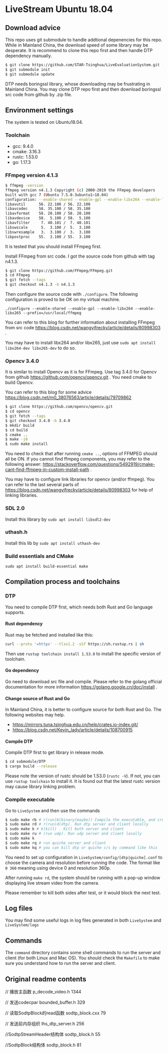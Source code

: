 # LiveStream Ubuntu 18.04

## Download advice

This repo uses git submodule to handle addtional depenencies for this repo. While in Mainland China, the download speed of some library may be desperate. It is recommend to clone this repo first and then handle DTP dependency manually.

```sh
$ git clone https://github.com/STAR-Tsinghua/LiveEvaluationSystem.git -b ubuntu18.04
$ git submodule init
$ git submodule update
```

DTP needs boringssl library, whose downloading may be frustrating in Mainland China. You may clone DTP repo first and then download boringssl src code from github by .zip file.

## Environment settings

The system is tested on Ubuntu18.04.

### Toolchain

- gcc: 9.4.0
- cmake: 3.16.3
- rustc: 1.53.0
- go: 1.17.3

### FFmpeg version 4.1.3

```sh
$ ffmpeg -version
ffmpeg version n4.1.3 Copyright (c) 2000-2019 the FFmpeg developers
built with gcc 7 (Ubuntu 7.5.0-3ubuntu1~18.04)
configuration: --enable-shared --enable-gpl --enable-libx264 --enable-libx265 --prefix=/usr/local/ffmpeg
libavutil      56. 22.100 / 56. 22.100
libavcodec     58. 35.100 / 58. 35.100
libavformat    58. 20.100 / 58. 20.100
libavdevice    58.  5.100 / 58.  5.100
libavfilter     7. 40.101 /  7. 40.101
libswscale      5.  3.100 /  5.  3.100
libswresample   3.  3.100 /  3.  3.100
libpostproc    55.  3.100 / 55.  3.100
```

It is tested that you should install FFmpeg first.

Install FFmpeg from src code. I got the source code from github with tag n4.1.3.

```sh
$ git clone https://github.com/FFmpeg/FFmpeg.git
$ cd FFmpeg
$ git fetch --tags
$ git checkout n4.1.3 -b n4.1.3
```

Then configure the source code with `./configure`. The following configuration is proved to be OK on my virtual machine.

`./configure --enable-shared --enable-gpl --enable-libx264 --enable-libx265 --prefix=/usr/local/ffmpeg`

You can refer to this blog for further information about installing FFmpeg from src code https://blog.csdn.net/wangyjfrecky/article/details/80998303 .

You may have to install libx264 and/or libx265, just use `sudo apt install libx264-dev libx265-dev` to do so.

### Opencv 3.4.0

It is similar to install Opencv as it is for FFmpeg. Use tag 3.4.0 for Opencv from github https://github.com/opencv/opencv.git . You need cmake to build Opencv.

You can refer to this blog for some advice https://blog.csdn.net/m0_38076563/article/details/79709862

```sh
$ git clone https://github.com/opencv/opencv.git
$ cd opencv
$ git fetch --tags
$ git checkout 3.4.0 -b 3.4.0
$ mkdir build
$ cd build
$ cmake ..
$ make -j8
$ sudo make install
```

You need to check that after running `cmake ..`, options of FFMPEG should all be ON. If you cannot find ffmpeg components, you may refer to the following answer: https://stackoverflow.com/questions/5492919/cmake-cant-find-ffmpeg-in-custom-install-path .

You may have to configure link libraries for opencv (and/or ffmpeg). You can refer to the last several parts of https://blog.csdn.net/wangyjfrecky/article/details/80998303 for help of linking libraries.

### SDL 2.0

Install this library by `sudo apt install libsdl2-dev`

### uthash.h

Install this lib by `sudo apt install uthash-dev`

### Build essentials and CMake

`sudo apt install build-essential make`

## Compilation process and toolchains

### DTP

You need to compile DTP first, which needs both Rust and Go language supports.

#### Rust dependency

Rust may be fetched and installed like this:

```sh
curl --proto '=https' --tlsv1.2 -sSf https://sh.rustup.rs | sh
```

Then use `rustup toolchain install 1.53.0` to install the specific version of toolchain.

#### Go dependency

Go need to download src file and compile. Please refer to the golang official documentation for more information https://golang.google.cn/doc/install .

#### Change source of Rust and Go

In Mainland China, it is better to configure source for both Rust and Go. The following websites may help.

* https://mirrors.tuna.tsinghua.edu.cn/help/crates.io-index.git/
* https://blog.csdn.net/Kevin_lady/article/details/108700915

#### Compile DTP

Compile DTP first to get library in release mode.

```sh
$ cd submodule/DTP
$ cargo build --release
```

Please note the version of rustc should be 1.53.0 (`rustc -V`). If not, you can use `rustup toolchain` to install it. It is found out that the latest rustc version may cause library linking problem.

### Compile executable

Go to `LiveSystem` and then use the commands

```sh 
$ sudo make rb # r(run)b(binary(maybe)) Compile the executable, and create log directory.
$ sudo make rd # r(run)d(dtp). Run dtp server and client locally
$ sudo make k # k(kill) . Kill both server and client
$ sudo make ru # (run udp). Run udp server and client locally
$ sudo make k
$ sudo make rq # run quiche server and client
$ sudo make kq # you can kill dtp or quiche c/s by command like this
```

You need to set up configuration in `LiveSystem/config/[dtp|quiche].conf` to choose the camera and resolution before running the code. The format like `0 360` meaning using device 0 and resolution 360p.

After running `make rd`, the system should be running with a pop-up window displaying live stream video from the camera.

Please remember to kill both sides after test, or it would block the next test.

## Log files

You may find some useful logs in log files generated in both `LiveSystem` and `LiveSystem/logs`

## Commands

The `command` directory contains some shell commands to run the server and client (for both Linux and Mac OS). You should check the `Makefile` to make sure you understand how to run the server and client.

## Original readme contents

// 播放主函数
p_decode_video.h 1344

// 发送codecpar
bounded_buffer.h 329

// 读取SodtpBlock的read函数
sodtp_block.cxx 79

// 发送前内存组织
lhs_dtp_server.h 256

//SodtpStreamHeader结构体
sodtp_block.h 55

//SodtpBlock结构体
sodtp_block.h 81
